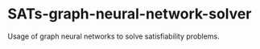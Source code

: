 # SATs-graph-neural-network-solver
Usage of graph neural networks to solve satisfiability problems.
